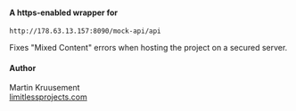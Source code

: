 #### A https-enabled wrapper for

`http://178.63.13.157:8090/mock-api/api`

Fixes "Mixed Content" errors when hosting the project on a secured server.


#### Author
Martin Kruusement  
[limitlessprojects.com](https://limitlessprojects.com)
